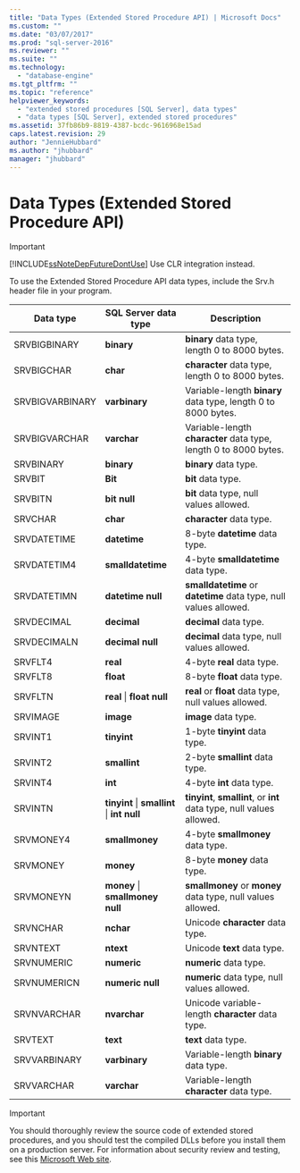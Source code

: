 ```yaml
---
title: "Data Types (Extended Stored Procedure API) | Microsoft Docs"
ms.custom: ""
ms.date: "03/07/2017"
ms.prod: "sql-server-2016"
ms.reviewer: ""
ms.suite: ""
ms.technology: 
  - "database-engine"
ms.tgt_pltfrm: ""
ms.topic: "reference"
helpviewer_keywords: 
  - "extended stored procedures [SQL Server], data types"
  - "data types [SQL Server], extended stored procedures"
ms.assetid: 37fb86b9-8819-4387-bcdc-9616968e15ad
caps.latest.revision: 29
author: "JennieHubbard"
ms.author: "jhubbard"
manager: "jhubbard"
---
```

# Data Types (Extended Stored Procedure API)
    
> [!IMPORTANT]  
>  [!INCLUDE[ssNoteDepFutureDontUse](../../includes/ssnotedepfuturedontuse-md.md)] Use CLR integration instead.  
  
 To use the Extended Stored Procedure API data types, include the Srv.h header file in your program.  
  
|Data type|SQL Server data type|Description|  
|---------------|--------------------------|-----------------|  
|SRVBIGBINARY|**binary**|**binary** data type, length 0 to 8000 bytes.|  
|SRVBIGCHAR|**char**|**character** data type, length 0 to 8000 bytes.|  
|SRVBIGVARBINARY|**varbinary**|Variable-length **binary** data type, length 0 to 8000 bytes.|  
|SRVBIGVARCHAR|**varchar**|Variable-length **character** data type, length 0 to 8000 bytes.|  
|SRVBINARY|**binary**|**binary** data type.|  
|SRVBIT|**Bit**|**bit** data type.|  
|SRVBITN|**bit null**|**bit** data type, null values allowed.|  
|SRVCHAR|**char**|**character** data type.|  
|SRVDATETIME|**datetime**|8-byte **datetime** data type.|  
|SRVDATETIM4|**smalldatetime**|4-byte **smalldatetime** data type.|  
|SRVDATETIMN|**datetime null**|**smalldatetime** or **datetime** data type, null values allowed.|  
|SRVDECIMAL|**decimal**|**decimal** data type.|  
|SRVDECIMALN|**decimal null**|**decimal** data type, null values allowed.|  
|SRVFLT4|**real**|4-byte **real** data type.|  
|SRVFLT8|**float**|8-byte **float** data type.|  
|SRVFLTN|**real** &#124; **float null**|**real** or **float** data type, null values allowed.|  
|SRVIMAGE|**image**|**image** data type.|  
|SRVINT1|**tinyint**|1-byte **tinyint** data type.|  
|SRVINT2|**smallint**|2-byte **smallint** data type.|  
|SRVINT4|**int**|4-byte **int** data type.|  
|SRVINTN|**tinyint** &#124; **smallint** &#124; **int null**|**tinyint**, **smallint**, or **int** data type, null values allowed.|  
|SRVMONEY4|**smallmoney**|4-byte **smallmoney** data type.|  
|SRVMONEY|**money**|8-byte **money** data type.|  
|SRVMONEYN|**money** &#124; **smallmoney null**|**smallmoney** or **money** data type, null values allowed.|  
|SRVNCHAR|**nchar**|Unicode **character** data type.|  
|SRVNTEXT|**ntext**|Unicode **text** data type.|  
|SRVNUMERIC|**numeric**|**numeric** data type.|  
|SRVNUMERICN|**numeric null**|**numeric** data type, null values allowed.|  
|SRVNVARCHAR|**nvarchar**|Unicode variable-length **character** data type.|  
|SRVTEXT|**text**|**text** data type.|  
|SRVVARBINARY|**varbinary**|Variable-length **binary** data type.|  
|SRVVARCHAR|**varchar**|Variable-length **character** data type.|  
  
> [!IMPORTANT]  
>  You should thoroughly review the source code of extended stored procedures, and you should test the compiled DLLs before you install them on a production server. For information about security review and testing, see this [Microsoft Web site](http://go.microsoft.com/fwlink/?LinkID=54761&amp;clcid=0x409http://msdn.microsoft.com/security/).  
  
  